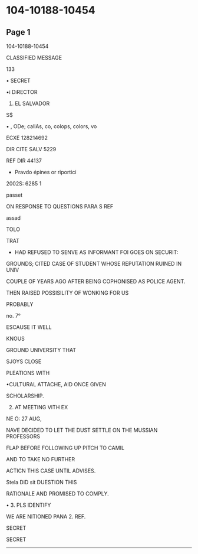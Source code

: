 # 104-10188-10454

## Page 1

104-10188-10454

CLASSIFIED MESSAGE

133

• SECRET

•i DiRECTOR

1. EL SALVADOR

S$

• , ODe; callAs, co, colops, colors, vo

ECXE 128214692

DIR CITE SALV 5229

REF DIR 44137

* Pravdo épines or riportici

2002S: 6285 1

passet

ON RESPONSE TO QUESTIONS PARA S REF

assad

TOLO

TRAT

* HAD REFUSED TO SENVE AS INFORMANT FOI GOES ON SECURIT:

GROUNDS; CITED CASE OF STUDENT WHOSE REPUTATION RUINED IN UNIV

COUPLE OF YEARS AGO AFTER BEING COPHONISED AS POLICE AGENT.

THEN RAISED POSSISILITY OF WONKING FOR US

PROBABLY

no. 7°

ESCAUSE IT WELL

KNOUS

GROUND UNIVERSITY THAT

SJOYS CLOSE

PLEATIONS WITH

•CULTURAL ATTACHE, AID ONCE GIVEN

SCHOLARSHIP.

2. AT MEETING VITH EX

NE O: 27 AUG,

NAVE DECIDED TO LET THE DUST SETTLE ON THE MUSSIAN PROFESSORS

FLAP BEFORE FOLLOWING UP PITCH TO CAMIL

AND TO TAKE NO FURTHER

ACTICN THIS CASE UNTIL ADVISES.

Stela DiD sit DUESTION THIS

RATIONALE AND PROMISED TO COMPLY.

• 3. PLS IDENTIFY

WE ARE NITIONED PANA 2. REF.

SECRET

SECRET

---

